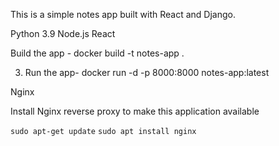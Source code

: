 This is a simple notes app built with React and Django.

 Python 3.9
 Node.js
 React


 Build the app - docker build -t notes-app .


3. Run the app- docker run -d -p 8000:8000 notes-app:latest


 Nginx

Install Nginx reverse proxy to make this application available

`sudo apt-get update`
`sudo apt install nginx`
